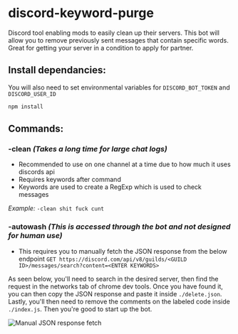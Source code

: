 # discord-keyword-purge

Discord tool enabling mods to easily clean up their servers. This bot will allow you to remove previously sent messages that contain specific words. Great for getting your server in a condition to apply for partner.

## Install dependancies:
You will also need to set environmental variables for `DISCORD_BOT_TOKEN` and `DISCORD_USER_ID`
```Javascript
npm install
```

## Commands:

### -clean *(Takes a long time for large chat logs)*
* Recommended to use on one channel at a time due to how much it uses discords api
* Requires keywords after command
* Keywords are used to create a RegExp which is used to check messages

*Example:*
`-clean shit fuck cunt`

### -autowash *(This is accessed through the bot and not designed for human use)*
* This requires you to manually fetch the JSON response from the below endpoint
`GET https://discord.com/api/v8/guilds/<GUILD ID>/messages/search?content=<ENTER KEYWORDS>`

As seen below, you'll need to search in the desired server, then find the request in the networks tab of chrome dev tools. Once you have found it, you can then copy the JSON response and paste it inside `./delete.json`. Lastly, you'll then need to remove the comments on the labeled code inside `./index.js`. Then you're good to start up the bot. 

![Manual JSON response fetch](https://cdn.discordapp.com/attachments/727190378742022276/824231774913429565/unknown.png)
